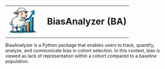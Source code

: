 <table>
  <tr style="border: none;">
    <td style="border: none;"><img src="./assets/logo.png" alt="Project Logo" width="100" style="margin-right: 10px;"></td>
    <td style="border: none;"><h1 style="margin: 0;">BiasAnalyzer (BA)</h1></td>
  </tr>
</table>

BiasAnalyzer is a Python package that enables users to track, quantify, analyze, and communicate bias in cohort 
selection. In this context, bias is viewed as lack of representation within a cohort compared to a baseline population.



